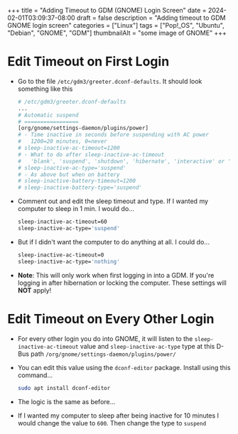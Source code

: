 +++
title = "Adding Timeout to GDM (GNOME) Login Screen"
date = 2024-02-01T03:09:37-08:00
draft = false
description = "Adding timeout to GDM GNOME login screen"
categories = ["Linux"]
tags = ["Pop!_OS", "Ubuntu", "Debian", "GNOME", "GDM"]
thumbnailAlt = "some image of GNOME"
+++

# Edit Timeout on First Login

- Go to the file `/etc/gdm3/greeter.dconf-defaults`. It should look something like this

  ```bash
  # /etc/gdm3/greeter.dconf-defaults
  ...
  # Automatic suspend
  # =================
  [org/gnome/settings-daemon/plugins/power]
  # - Time inactive in seconds before suspending with AC power
  #   1200=20 minutes, 0=never
  # sleep-inactive-ac-timeout=1200
  # - What to do after sleep-inactive-ac-timeout
  #   'blank', 'suspend', 'shutdown', 'hibernate', 'interactive' or 'nothing'
  # sleep-inactive-ac-type='suspend'
  # - As above but when on battery
  # sleep-inactive-battery-timeout=1200
  # sleep-inactive-battery-type='suspend'
  ```

- Comment out and edit the sleep timeout and type. If I wanted my computer to sleep in 1 min. I would do...

  ```bash
  sleep-inactive-ac-timeout=60
  sleep-inactive-ac-type='suspend'
  ```

- But if I didn't want the computer to do anything at all. I could do...

  ```bash
  sleep-inactive-ac-timeout=0
  sleep-inactive-ac-type='nothing'
  ```

- __Note__: This will only work when first logging in into a GDM. If you're logging in after hibernation or locking the computer. These settings will __NOT__ apply!


# Edit Timeout on Every Other Login

- For every other login you do into GNOME, it will listen to the `sleep-inactive-ac-timeout` value and `sleep-inactive-ac-type` type at this D-Bus path `/org/gnome/settings-daemon/plugins/power/`

- You can edit this value using the `dconf-editor` package. Install using this command...

  ```bash
  sudo apt install dconf-editor
  ```

- The logic is the same as before...

- If I wanted my computer to sleep after being inactive for 10 minutes I would change the value to `600`. Then change the type to `suspend`
